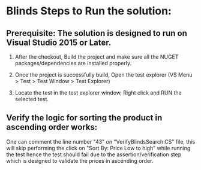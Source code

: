 # Blinds Steps to Run the solution:

Prerequisite: The solution is designed to run on Visual Studio 2015 or Later.
-----------------------------------------------------------------------------
1. After the checkout, Build the project and make sure all the NUGET packages/dependencies are installed properly.

2. Once the project is successfully build, Open the test explorer (VS Menu > Test > Test Window > Test Explorer)

3. Locate the test in the test explorer window, Right click and RUN the selected test.


Verify the logic for sorting the product in ascending order works:
------------------------------------------------------------------
One can comment the line number "43" on "VerifyBlindsSearch.CS" file, this will skip performing the click on "Sort By: Price Low to high" while running the test hence the test should fail due to the assertion/verification step which is designed to validate the prices in ascending order.
